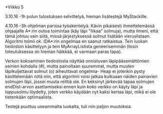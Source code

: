 *Viikko 5

3.10.16
-1h polun tulostuksen selvittelyä, hieman lisätestejä MyStackille. 

4.10.16
-3h ohjelman parissa työskentelyä. Kävin pikaisesti ihmettelemässä ohjaajalle A*:rin outoa toimintaa (käy läpi "liikaa" solmuja), mutta ilmeni, että tämä johtuu vain siitä, missä järjestyksessä solmut lisätään vieruslistaan. Algoritmi toimii ok. IDA*:rin ongelmaa en saanut ratkaistua. Tein luokan tiedoston käsittelyyn ja tein MyArrayListista geneerisemmän (tosin toteutuksessa on hieman häikkää, ei varmaan paras tapa). 

Verkon kokoaminen tiedostosta näyttää onnistuvan läpipääsemättömien seinien kohdalla (#), mutta painoltaan suuremmat, mutta muuten läpikuljettavat solmut (o) aiheuttavat ongelmia- Heap ei jotenkin pysty käsittelemään niitä niin, että algoritmi voisi jatkaa kulkuaan näiden painavien solmujen läpi, jossei muuta reittiä ole. En keksinyt järkevää tapaa solmujen endDist-arvon asettamiseksi ennen kuin koko verkko on käyty läpi ja loppusolmu löydetty, joten verkko käydään nyt kaksi kertaa läpi, mikä ei ole tietenkään optimaalista. 

Testejä puuttuu useammalta luokalta, tuli niin paljon muutoksia. 